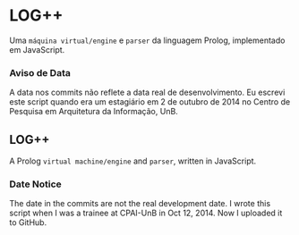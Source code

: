 # LOG++
Uma `máquina virtual/engine` e `parser` da linguagem Prolog, implementado em JavaScript.

### Aviso de Data
A data nos commits não reflete a data real de desenvolvimento. Eu escrevi este script quando era um estagiário em 2 de outubro de 2014 no Centro de Pesquisa em Arquitetura da Informação, UnB.

## LOG++

A Prolog `virtual machine/engine` and `parser`, written in JavaScript.

### Date Notice
The date in the commits are not the real development date. I wrote this script when I was a trainee at CPAI-UnB in Oct 12, 2014. Now I uploaded it to GitHub.
